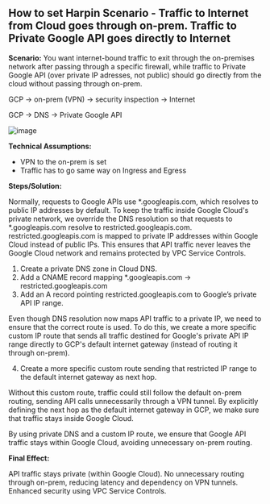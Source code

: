 ## How to set Harpin Scenario - Traffic to Internet from Cloud goes through on-prem. Traffic to Private Google API goes directly to Internet
**Scenario:** You want internet-bound traffic to exit through the on-premises network after passing through a specific firewall, while traffic to Private Google API (over private IP adresses, not public) should go directly from the cloud without passing through on-prem.

GCP → on-prem (VPN) → security inspection → Internet

GCP → DNS → Private Google API

![image](https://github.com/user-attachments/assets/6da1c14b-53fa-44f0-a9c4-871e574d6d62)

**Technical Assumptions:**
- VPN to the on-prem is set
- Traffic has to go same way on Ingress and Egress

**Steps/Solution:**

Normally, requests to Google APIs use *.googleapis.com, which resolves to public IP addresses by default.
To keep the traffic inside Google Cloud's private network, we override the DNS resolution so that requests to *.googleapis.com resolve to restricted.googleapis.com.
restricted.googleapis.com is mapped to private IP addresses within Google Cloud instead of public IPs.
This ensures that API traffic never leaves the Google Cloud network and remains protected by VPC Service Controls.
1. Create a private DNS zone in Cloud DNS.
2. Add a CNAME record mapping *.googleapis.com → restricted.googleapis.com
3. Add an A record pointing restricted.googleapis.com to Google’s private API IP range.

Even though DNS resolution now maps API traffic to a private IP, we need to ensure that the correct route is used.
To do this, we create a more specific custom IP route that sends all traffic destined for Google's private API IP range directly to GCP's default internet gateway (instead of routing it through on-prem).

4. Create a more specific custom route sending that restricted IP range to the default internet gateway as next hop.

Without this custom route, traffic could still follow the default on-prem routing, sending API calls unnecessarily through a VPN tunnel.
By explicitly defining the next hop as the default internet gateway in GCP, we make sure that traffic stays inside Google Cloud.

By using private DNS and a custom IP route, we ensure that Google API traffic stays within Google Cloud, avoiding unnecessary on-prem routing.

**Final Effect:**

API traffic stays private (within Google Cloud).
No unnecessary routing through on-prem, reducing latency and dependency on VPN tunnels.
Enhanced security using VPC Service Controls.
